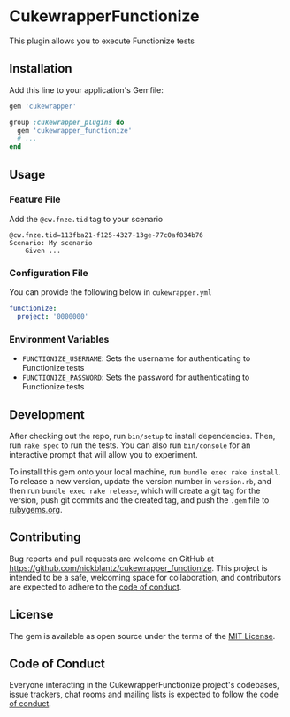 # CukewrapperFunctionize

This plugin allows you to execute Functionize tests

## Installation

Add this line to your application's Gemfile:

```ruby
gem 'cukewrapper'

group :cukewrapper_plugins do
  gem 'cukewrapper_functionize'
  # ...
end
```

## Usage

### Feature File

Add the `@cw.fnze.tid` tag to your scenario

```gherkin
@cw.fnze.tid=113fba21-f125-4327-13ge-77c0af834b76
Scenario: My scenario
    Given ...
```

### Configuration File
You can provide the following below in `cukewrapper.yml`

```yaml
functionize:
  project: '0000000'
```

### Environment Variables

<!-- - `FUNCTIONIZE_ENV`: Overrides the environment in `cukewrapper.yml` -->
- `FUNCTIONIZE_USERNAME`: Sets the username for authenticating to Functionize tests
- `FUNCTIONIZE_PASSWORD`: Sets the password for authenticating to Functionize tests

## Development

After checking out the repo, run `bin/setup` to install dependencies. Then, run `rake spec` to run the tests. You can also run `bin/console` for an interactive prompt that will allow you to experiment.

To install this gem onto your local machine, run `bundle exec rake install`. To release a new version, update the version number in `version.rb`, and then run `bundle exec rake release`, which will create a git tag for the version, push git commits and the created tag, and push the `.gem` file to [rubygems.org](https://rubygems.org).

## Contributing

Bug reports and pull requests are welcome on GitHub at https://github.com/nickblantz/cukewrapper_functionize. This project is intended to be a safe, welcoming space for collaboration, and contributors are expected to adhere to the [code of conduct](https://github.com/nickblantz/cukewrapper_functionize/blob/master/CODE_OF_CONDUCT.md).

## License

The gem is available as open source under the terms of the [MIT License](https://opensource.org/licenses/MIT).

## Code of Conduct

Everyone interacting in the CukewrapperFunctionize project's codebases, issue trackers, chat rooms and mailing lists is expected to follow the [code of conduct](https://github.com/nickblantz/cukewrapper_functionize/blob/master/CODE_OF_CONDUCT.md).
